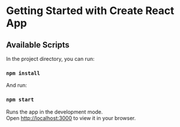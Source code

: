 # Getting Started with Create React App

## Available Scripts

In the project directory, you can run:

### `npm install`

And run:

### `npm start`

Runs the app in the development mode.\
Open [http://localhost:3000](http://localhost:3000) to view it in your browser.


